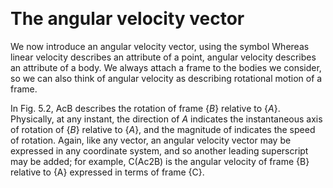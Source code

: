 &emsp;
# The angular velocity vector
We now introduce an angular velocity vector, using the symbol Whereas linear velocity describes an attribute of a point, angular velocity describes an attribute of a body. We always attach a frame to the bodies we consider, so we can also think of angular velocity as describing rotational motion of a frame.

In Fig. 5.2, AcB describes the rotation of frame $\{B\}$ relative to $\{A\}$. Physically, at any instant, the direction of $A$ indicates the instantaneous axis of rotation of $\{B\}$ relative to $\{A\}$, and the magnitude of  indicates the speed of rotation. Again,
like any vector, an angular velocity vector may be expressed in any coordinate system, and so another leading superscript may be added; for example, C(Ac2B) is the angular velocity of frame {B} relative to {A} expressed in terms of frame {C}.


